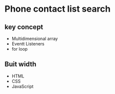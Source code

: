 # Phone contact list search

## key concept

- Multidimensional array
- Eventt Listeners
- for loop
  

## Buit width

- HTML
- CSS 
- JavaScript 